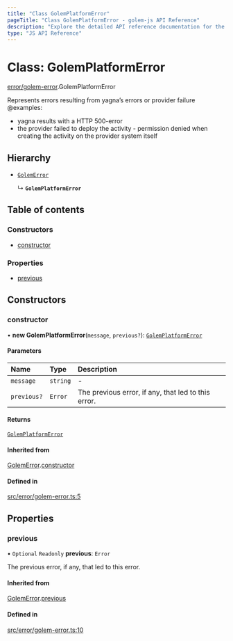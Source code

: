 ```yaml
---
title: "Class GolemPlatformError"
pageTitle: "Class GolemPlatformError - golem-js API Reference"
description: "Explore the detailed API reference documentation for the Class GolemPlatformError within the golem-js SDK for the Golem Network."
type: "JS API Reference"
---
```

# Class: GolemPlatformError

[error/golem-error](../modules/error_golem_error).GolemPlatformError

Represents errors resulting from yagna’s errors or provider failure
@examples:
 - yagna results with a HTTP 500-error
 - the provider failed to deploy the activity - permission denied when creating the activity on the provider system itself

## Hierarchy

- [`GolemError`](error_golem_error.GolemError)

  ↳ **`GolemPlatformError`**

## Table of contents

### Constructors

- [constructor](error_golem_error.GolemPlatformError#constructor)

### Properties

- [previous](error_golem_error.GolemPlatformError#previous)

## Constructors

### constructor

• **new GolemPlatformError**(`message`, `previous?`): [`GolemPlatformError`](error_golem_error.GolemPlatformError)

#### Parameters

| Name | Type | Description |
| :------ | :------ | :------ |
| `message` | `string` | - |
| `previous?` | `Error` | The previous error, if any, that led to this error. |

#### Returns

[`GolemPlatformError`](error_golem_error.GolemPlatformError)

#### Inherited from

[GolemError](error_golem_error.GolemError).[constructor](error_golem_error.GolemError#constructor)

#### Defined in

[src/error/golem-error.ts:5](https://github.com/golemfactory/golem-js/blob/7cee55b/src/error/golem-error.ts#L5)

## Properties

### previous

• `Optional` `Readonly` **previous**: `Error`

The previous error, if any, that led to this error.

#### Inherited from

[GolemError](error_golem_error.GolemError).[previous](error_golem_error.GolemError#previous)

#### Defined in

[src/error/golem-error.ts:10](https://github.com/golemfactory/golem-js/blob/7cee55b/src/error/golem-error.ts#L10)
